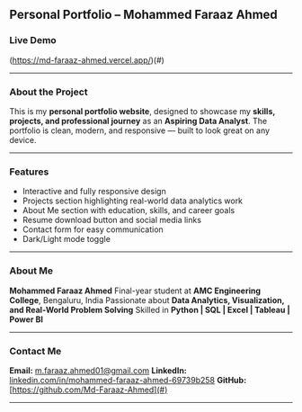 ## Personal Portfolio – Mohammed Faraaz Ahmed

### Live Demo

(https://md-faraaz-ahmed.vercel.app/)(#) 

---

### About the Project

This is my **personal portfolio website**, designed to showcase my **skills, projects, and professional journey** as an **Aspiring Data Analyst**.
The portfolio is clean, modern, and responsive — built to look great on any device.

---

### Features

* Interactive and fully responsive design
* Projects section highlighting real-world data analytics work
* About Me section with education, skills, and career goals
* Resume download button and social media links
* Contact form for easy communication
* Dark/Light mode toggle 

---


### About Me

**Mohammed Faraaz Ahmed**
Final-year student at **AMC Engineering College**, Bengaluru, India
Passionate about **Data Analytics, Visualization, and Real-World Problem Solving**
Skilled in **Python | SQL | Excel | Tableau | Power BI**

---

### Contact Me

**Email:** [m.faraaz.ahmed01@gmail.com](mailto:m.faraaz.ahmed01@gmail.com)
**LinkedIn:** [linkedin.com/in/mohammed-faraaz-ahmed-69739b258](#)
**GitHub:** [https://github.com/Md-Faraaz-Ahmed](#)

---

